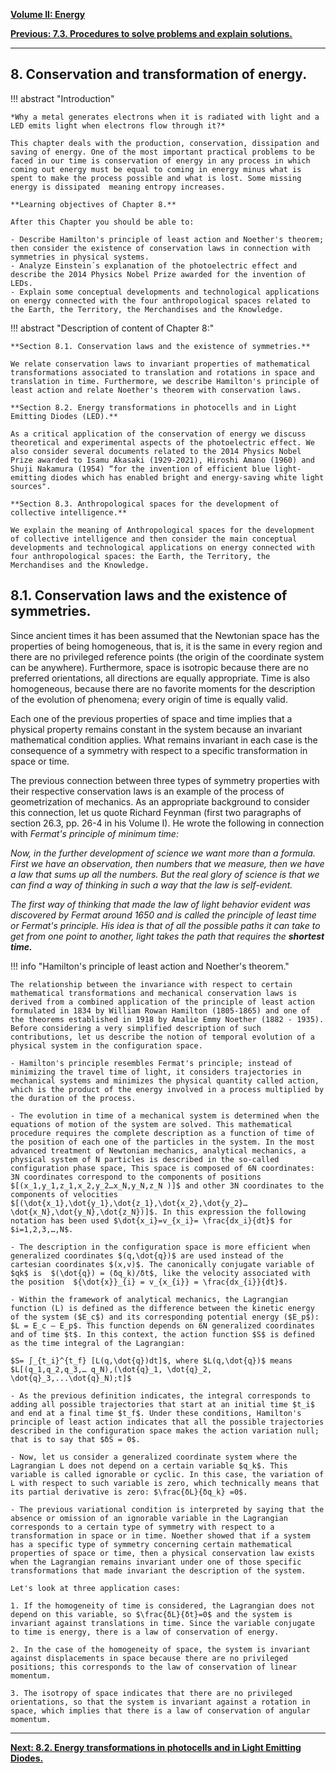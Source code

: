 
[**Volume II: Energy**](./volume-II.md)

[**Previous: 7.3. Procedures to solve problems and explain solutions.**](./vol-II-chap-7-sect-3.md) 

***

## 8. Conservation and transformation of energy.

!!! abstract "Introduction"

	*Why a metal generates electrons when it is radiated with light and a LED emits light when electrons flow through it?*
  
	This chapter deals with the production, conservation, dissipation and saving of energy. One of the most important practical problems to be faced in our time is conservation of energy in any process in which coming out energy must be equal to coming in energy minus what is spent to make the process possible and what is lost. Some missing energy is dissipated  meaning entropy increases. 

	**Learning objectives of Chapter 8.**

	After this Chapter you should be able to:

	- Describe Hamilton's principle of least action and Noether's theorem; then consider the existence of conservation laws in connection with symmetries in physical systems.  
	- Analyze Einstein´s explanation of the photoelectric effect and describe the 2014 Physics Nobel Prize awarded for the invention of LEDs.
	- Explain some conceptual developments and technological applications on energy connected with the four anthropological spaces related to the Earth, the Territory, the Merchandises and the Knowledge. 

!!! abstract "Description of content of Chapter 8:"

	**Section 8.1. Conservation laws and the existence of symmetries.**

	We relate conservation laws to invariant properties of mathematical transformations associated to translation and rotations in space and translation in time. Furthermore, we describe Hamilton's principle of least action and relate Noether's theorem with conservation laws.

	**Section 8.2. Energy transformations in photocells and in Light Emitting Diodes (LED).**

	As a critical application of the conservation of energy we discuss theoretical and experimental aspects of the photoelectric effect. We also consider several documents related to the 2014 Physics Nobel Prize awarded to Isamu Akasaki (1929-2021), Hiroshi Amano (1960) and Shuji Nakamura (1954) “for the invention of efficient blue light-emitting diodes which has enabled bright and energy-saving white light sources".             

	**Section 8.3. Anthropological spaces for the development of collective intelligence.**

	We explain the meaning of Anthropological spaces for the development of collective intelligence and then consider the main conceptual developments and technological applications on energy connected with four anthropological spaces: the Earth, the Territory, the Merchandises and the Knowledge. 

## 8.1. Conservation laws and the existence of symmetries.

Since ancient times it has been assumed that the Newtonian space has the properties of being homogeneous, that is, it is the same in every region and there are no privileged reference points (the origin of the coordinate system can be anywhere). Furthermore, space is isotropic because there are no preferred orientations, all directions are equally appropriate. Time is also homogeneous, because there are no favorite moments for the description of the evolution of phenomena; every origin of time is equally valid.

Each one of the previous properties of space and time implies that a physical property remains constant in the system because an invariant mathematical condition applies. What remains invariant in each case is the consequence of a symmetry with respect to a specific transformation in space or time. 

The previous connection between three types of symmetry properties with their respective conservation laws is an example of the process of geometrization of mechanics. As an appropriate background to consider this connection, let us quote Richard Feynman (first two paragraphs of section 26.3, pp. 26-4 in his Volume I). He wrote the following in connection with *Fermat's principle of minimum time:*

*Now, in the further development of science we want more than a formula. First we have an observation, then numbers that we measure, then we have a law that sums up all the numbers. But the real glory of science is that we can find a way of thinking in such a way that the law is self-evident.*

*The first way of thinking that made the law of light behavior evident was discovered by Fermat around 1650 and is called the principle of least time or Fermat's principle. His idea is that of all the possible paths it can take to get from one point to another, light takes the path that requires the* ***shortest time.***

!!! info "Hamilton's principle of least action and Noether's theorem."

	The relationship between the invariance with respect to certain mathematical transformations and mechanical conservation laws is derived from a combined application of the principle of least action formulated in 1834 by William Rowan Hamilton (1805-1865) and one of the theorems established in 1918 by Amalie Emmy Noether (1882 - 1935). Before considering a very simplified description of such contributions, let us describe the notion of temporal evolution of a physical system in the configuration space.

	- Hamilton's principle resembles Fermat's principle; instead of minimizing the travel time of light, it considers trajectories in mechanical systems and minimizes the physical quantity called action, which is the product of the energy involved in a process multiplied by the duration of the process.

	- The evolution in time of a mechanical system is determined when the equations of motion of the system are solved. This mathematical procedure requires the complete description as a function of time of the position of each one of the particles in the system. In the most advanced treatment of Newtonian mechanics, analytical mechanics, a physical system of N particles is described in the so-called configuration phase space, This space is composed of 6N coordinates: 3N coordinates correspond to the components of positions $[(x_1,y_1,z_1,x_2,y_2…x_N,y_N,z_N )]$ and other 3N coordinates to the components of velocities $[(\dot{x_1},\dot{y_1},\dot{z_1},\dot{x_2},\dot{y_2}…\dot{x_N},\dot{y_N},\dot{z_N})]$. In this expression the following notation has been used $\dot{x_i}=v_{x_i}= \frac{dx_i}{dt}$ for $i=1,2,3,…,N$.
	
	- The description in the configuration space is more efficient when generalized coordinates $(q,\dot{q})$ are used instead of the cartesian coordinates $(x,v)$. The canonically conjugate variable of $qk$ is  $(\dot{q}) = (δq_k)/δt$, like the velocity associated with the position  ${\dot{x}}_{i} = v_{x_{i}} = \frac{dx_{i}}{dt}$.

	- Within the framework of analytical mechanics, the Lagrangian function (L) is defined as the difference between the kinetic energy of the system ($E_c$) and its corresponding potential energy ($E_p$): $L = E_c – E_p$. This function depends on 6N generalized coordinates and of time $t$. In this context, the action function $S$ is defined as the time integral of the Lagrangian:

	$S= ∫_{t_i}^{t_f} [L(q,\dot{q})dt]$, where $L(q,\dot{q})$ means $L[(q_1,q_2,q_3,… q_N),(\dot{q}_1, \dot{q}_2, \dot{q}_3,...\dot{q}_N);t]$

	- As the previous definition indicates, the integral corresponds to adding all possible trajectories that start at an initial time $t_i$ and end at a final time $t_f$. Under these conditions, Hamilton's principle of least action indicates that all the possible trajectories described in the configuration space makes the action variation null; that is to say that $δS = 0$.

	- Now, let us consider a generalized coordinate system where the Lagrangian L does not depend on a certain variable $q_k$. This variable is called ignorable or cyclic. In this case, the variation of L with respect to such variable is zero, which technically means that its partial derivative is zero: $\frac{δL}{δq_k} =0$.  

	- The previous variational condition is interpreted by saying that the absence or omission of an ignorable variable in the Lagrangian corresponds to a certain type of symmetry with respect to a transformation in space or in time. Noether showed that if a system has a specific type of symmetry concerning certain mathematical properties of space or time, then a physical conservation law exists when the Lagrangian remains invariant under one of those specific transformations that made invariant the description of the system.
	
	Let's look at three application cases: 

	1. If the homogeneity of time is considered, the Lagrangian does not depend on this variable, so $\frac{δL}{δt}=0$ and the system is invariant against translations in time. Since the variable conjugate to time is energy, there is a law of conservation of energy.

	2. In the case of the homogeneity of space, the system is invariant against displacements in space because there are no privileged positions; this corresponds to the law of conservation of linear momentum.

	3. The isotropy of space indicates that there are no privileged orientations, so that the system is invariant against a rotation in space, which implies that there is a law of conservation of angular momentum.

***

[**Next: 8.2. Energy transformations in photocells and in Light Emitting Diodes.**](./vol-II-chap-8-sect-2.md)



